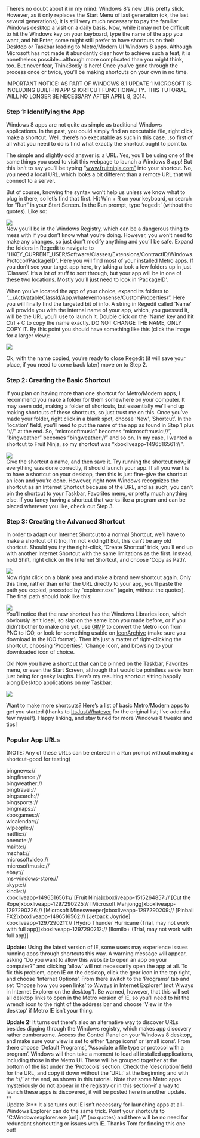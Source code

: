 <!--t Windows 8 App Shortcuts on Desktop Tutorial t-->
<!--tag 2012,archive,tech,thinkboxly,tutorials tag-->
<!--image /content/images/windows-8-app-shortcuts-on-desktop/Windows-8-header1-1024x576.jpg image-->
  
There’s no doubt about it in my mind: Windows 8’s new UI is pretty slick. However, as it only replaces the Start Menu of last generation (ok, the last _several_ generations), it is still very much necessary to pay the familiar Windows desktop a visit on a daily basis. Now, while it may not be difficult to hit the Windows key on your keyboard, type the name of the app you want, and hit Enter, some might still prefer to have shortcuts on their Desktop or Taskbar leading to Metro/Modern UI Windows 8 apps. Although Microsoft has not made it abundantly clear how to achieve such a feat, it is nonetheless possible…although more complicated than you might think, too. But never fear, ThinkBoxly is here! Once you’ve gone through the process once or twice, you’ll be making shortcuts on your own in no time.  
  
IMPORTANT NOTICE: AS PART OF WINDOWS 8.1 UPDATE 1 MICROSOFT IS INCLUDING BUILT-IN APP SHORTCUT FUNCTIONALITY. THIS TUTORIAL WILL NO LONGER BE NECESSARY AFTER APRIL 8, 2014. 
  

### Step 1: Identifying the App

  
Windows 8 apps are not quite as simple as traditional Windows applications. In the past, you could simply find an executable file, right click, make a shortcut. Well, there’s no executable as such in this case…so first of all what you need to do is find what exactly the shortcut ought to point to.  
  
The simple and slightly odd answer is: a URL. Yes, you’ll be using one of the same things you used to visit this webpage to launch a Windows 8 app! But this isn’t to say you’ll be typing “www.fruitninja.com” into your shortcut. No, you need a local URL, which looks a bit different than a remote URL that will connect to a server.  
  
But of course, knowing the syntax won’t help us unless we know what to plug in there, so let’s find that first. Hit Win + R on your keyboard, or search for “Run” in your Start Screen. In the Run prompt, type ‘regedit’ (without the quotes). Like so:  
  
[![](/content/images/windows-8-app-shortcuts-on-desktop/W8S_011.png)](/content/images/windows-8-app-shortcuts-on-desktop/W8S_011.png)  
Now you’ll be in the Windows Registry, which can be a dangerous thing to mess with if you don’t know what you’re doing. However, you won’t need to make any changes, so just don’t modify anything and you’ll be safe. Expand the folders in Regedit to navigate to “HKEY\_CURRENT\_USER/Software/Classes/Extensions/ContractID/Windows.Protocol/PackageID”. Here you will find most of your installed Metro apps. If you don’t see your target app here, try taking a look a few folders up in just ‘Classes’. It’s a lot of stuff to sort through, but your app will be in one of these two locations. Mostly you’ll just need to look in ‘PackageID’.  
  
When you’ve located the app of your choice, expand its folders to “…/ActivatableClassId/App.whatevernonsense/CustomProperties/”. Here you will finally find the targeted bit of info. A string in Regedit called ‘Name’ will provide you with the internal name of your app, which, you guessed it, will be the URL you’ll use to launch it. Double click on the ‘Name’ key and hit Ctrl + C to copy the name exactly. DO NOT CHANGE THE NAME, ONLY COPY IT. By this point you should have something like this (click the image for a larger view):  
  
[![](/content/images/windows-8-app-shortcuts-on-desktop/W8S_021.png)](/content/images/windows-8-app-shortcuts-on-desktop/W8S_021.png)  
  
Ok, with the name copied, you’re ready to close Regedit (it will save your place, if you need to come back later) move on to Step 2. 
  

### Step 2: Creating the Basic Shortcut

  
If you plan on having more than one shortcut for Metro/Modern apps, I recommend you make a folder for them somewhere on your computer. It may seem odd, making a folder of shortcuts, but essentially we’ll end up making shortcuts of these shortcuts, so just trust me on this. Once you’ve made your folder, right click in a blank spot, choose ‘New’, ‘Shortcut’. In the ‘location’ field, you’ll need to put the name of the app as found in Step 1 plus “://” at the end. So, “microsoftmusic” becomes “microsoftmusic://”, “bingweather” becomes “bingweather://” and so on. In my case, I wanted a shortcut to Fruit Ninja, so my shortcut was “xboxliveapp-1496516561://”.  
  
[![](/content/images/windows-8-app-shortcuts-on-desktop/W8S_031.png)](/content/images/windows-8-app-shortcuts-on-desktop/W8S_031.png)  
Give the shortcut a name, and then save it. Try running the shortcut now; if everything was done correctly, it should launch your app. If all you want is to have a shortcut on your desktop, then this is just fine–give the shortcut an icon and you’re done. However, right now Windows recognizes the shortcut as an Internet Shortcut because of the URL, and as such, you can’t pin the shortcut to your Taskbar, Favorites menu, or pretty much anything else. If you fancy having a shortcut that works like a program and can be placed wherever you like, check out Step 3. 
  

### Step 3: Creating the Advanced Shortcut

  
In order to adapt our Internet Shortcut to a normal Shortcut, we’ll have to make a shortcut of it (no, I’m not kidding)! But, this can’t be any old shortcut. Should you try the right-click, ‘Create Shortcut’ trick, you’ll end up with another Internet Shortcut with the same limitations as the first. Instead, hold Shift, right click on the Internet Shortcut, and choose ‘Copy as Path’.  
  
[![](/content/images/windows-8-app-shortcuts-on-desktop/W8S_041.png)](/content/images/windows-8-app-shortcuts-on-desktop/W8S_041.png)  
Now right click on a blank area and make a brand new shortcut again. Only this time, rather than enter the URL directly to your app, you’ll paste the path you copied, preceded by “explorer.exe” (again, without the quotes). The final path should look like this:  
  
[![](/content/images/windows-8-app-shortcuts-on-desktop/W8S_051.png)](/content/images/windows-8-app-shortcuts-on-desktop/W8S_051.png)  
You’ll notice that the new shortcut has the Windows Libraries icon, which obviously isn’t ideal, so slap on the same icon you made before, or if you didn’t bother to make one yet, use [GIMP](http://gimp.org/) to convert the Metro icon from PNG to ICO, or look for something usable on [IconArchive](http://www.iconarchive.com/) (make sure you download in the ICO format). Then it’s just a matter of right-clicking the shortcut, choosing ‘Properties’, ‘Change Icon’, and browsing to your downloaded icon of choice.  
  
Ok! Now you have a shortcut that can be pinned on the Taskbar, Favorites menu, or even the Start Screen, although that would be pointless aside from just being for geeky laughs. Here’s my resulting shortcut sitting happily along Desktop applications on my Taskbar:  
  
[![](/content/images/windows-8-app-shortcuts-on-desktop/W8S_061.png)](/content/images/windows-8-app-shortcuts-on-desktop/W8S_061.png)  
  
Want to make more shortcuts? Here’s a list of basic Metro/Modern apps to get you started (thanks to [ItsJustWhatever](http://www.itsjustwhatever.com/) for the original list; I’ve added a few myself). Happy linking, and stay tuned for more Windows 8 tweaks and tips!  
  

### Popular App URLs

  
(NOTE: Any of these URLs can be entered in a Run prompt without making a shortcut–good for testing)  
  
bingnews://  
bingfinance://  
bingweather://  
bingtravel://  
bingsearch://  
bingsports://  
bingmaps://  
xboxgames://  
wlcalendar://  
wlpeople://  
netflix://  
onenote://  
mailto://  
mschat://  
microsoftvideo://  
microsoftmusic://  
ebay://  
ms-windows-store://  
skype://  
kindle://  
xboxliveapp-1496516561:// \[Fruit Ninja\]xboxliveapp-1515264857:// \[Cut the Rope\]xboxliveapp-1297290225:// \[Microsoft Mahjongg\]xboxliveapp-1297290226:// \[Microsoft Minesweeper\]xboxliveapp-1297290209:// \[Pinball FX2\]xboxliveapp-1496516562:// \[Jetpack Joyride\]  
xboxliveapp-1297290211:// \[Hydro Thunder Hurricane (Trial, may not work with full app)\]xboxliveapp-1297290212:// \[Ilomilo+ (Trial, may not work with full app)\]  
  
**Update:** Using the latest version of IE, some users may experience issues running apps through shortcuts this way. A warning message will appear, asking “Do you want to allow this website to open an app on your computer?” and clicking ‘allow’ will not necessarily open the app at all. To fix this problem, open IE on the desktop, click the gear icon in the top right, and choose ‘Internet Options’. From there switch to the ‘Programs’ tab and set ‘Choose how you open links’ to ‘Always in Internet Explorer’ (not ‘Always in Internet Explorer on the desktop’). Be warned, however, that this will set all desktop links to open in the Metro version of IE, so you’ll need to hit the wrench icon to the right of the address bar and choose ‘View in the desktop’ if Metro IE isn’t your thing.  
  
**Update 2:** It turns out there’s also an alternative way to discover URLs besides digging through the Windows registry, which makes app discovery rather cumbersome. Access the Control Panel on your Windows 8 desktop, and make sure your view is set to either ‘Large icons’ or ‘small icons’. From there choose ‘Default Programs’, ‘Associate a file type or protocol with a program’. Windows will then take a moment to load all installed applications, including those in the Metro UI. These will be grouped together at the bottom of the list under the ‘Protocols’ section. Check the ‘description’ field for the URL, and copy it down without the ‘URL:’ at the beginning and with the ‘://’ at the end, as shown in this tutorial. Note that some Metro apps mysteriously do not appear in the registry or in this section–if a way to launch these apps is discovered, it will be posted here in another update.  
**  
Update 3:** It also turns out IE isn’t necessary for launching apps at all–Windows Explorer can do the same trick. Point your shortcuts to “C:Windowsexplorer.exe \[url\]://” (no quotes) and there will be no need for redundant shortcutting or issues with IE. Thanks Tom for finding this one out!
